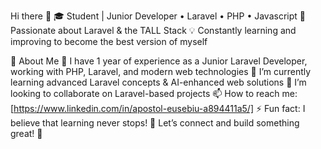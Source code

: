 Hi there 👋
🎓 Student | Junior Developer • Laravel • PHP • Javascript
🚀 Passionate about Laravel & the TALL Stack
💡 Constantly learning and improving to become the best version of myself

🚀 About Me
🔭 I have 1 year of experience as a Junior Laravel Developer, working with PHP, Laravel, and modern web technologies
🌱 I’m currently learning advanced Laravel concepts & AI-enhanced web solutions
👯 I’m looking to collaborate on Laravel-based projects
📫 How to reach me: [https://www.linkedin.com/in/apostol-eusebiu-a894411a5/]
⚡ Fun fact: I believe that learning never stops!
🔗 Let’s connect and build something great! 🚀
